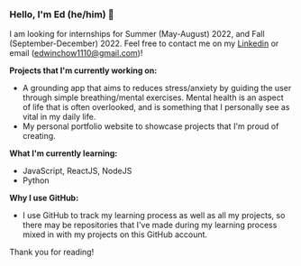 ### Hello, I'm Ed (he/him) 👋

I am looking for internships for Summer (May-August) 2022, and Fall (September-December) 2022. Feel free to contact me on my [Linkedin](https://www.linkedin.com/in/edwin-chow-a45754176/) or email (edwinchow1110@gmail.com)!

**Projects that I'm currently working on:**
- A grounding app that aims to reduces stress/anxiety by guiding the user through simple breathing/mental exercises. Mental health is an aspect of life that is often overlooked, and is something that I personally see as vital in my daily life.
- My personal portfolio website to showcase projects that I'm proud of creating.

**What I'm currently learning:**
- JavaScript, ReactJS, NodeJS
- Python

**Why I use GitHub:**
- I use GitHub to track my learning process as well as all my projects, so there may be repositories that I've made during my learning process mixed in with my projects on this GitHub account. 

Thank you for reading!
<!---
ed423/ed423 is a ✨ special ✨ repository because its `README.md` (this file) appears on your GitHub profile.
You can click the Preview link to take a look at your changes.
--->

